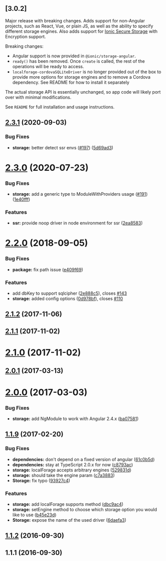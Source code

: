 ## [3.0.2]

Major release with breaking changes. Adds support for non-Angular projects, such as React, Vue, or plain JS, as well as the ability to specify different storage engines. Also adds support for [Ionic Secure Storage](https://ionic.io/docs/secure-storage) with Encryption support.

Breaking changes:

  * Angular support is now provided in `@ionic/storage-angular`.
  * `ready()` has been removed. Once `create` is called, the rest of the operations will be ready to access.
  * `localforage-cordovaSQLiteDriver` is no longer provided out of the box to provide more options for storage engines and to remove a Cordova dependency. See README for how to install it separately

The actual storage API is essentially unchanged, so app code will likely port over with minimal modifications.

See `README` for full installation and usage instructions.

## [2.3.1](https://github.com/ionic-team/ionic-storage/compare/v2.3.0...v2.3.1) (2020-09-03)


### Bug Fixes

* **storage:** better detect ssr envs ([#197](https://github.com/ionic-team/ionic-storage/issues/197)) ([5d69ad3](https://github.com/ionic-team/ionic-storage/commit/5d69ad3ac4bbb4b027e0c103c8bfe193ee92500c))

# [2.3.0](https://github.com/ionic-team/ionic-storage/compare/v2.2.0...v2.3.0) (2020-07-23)


### Bug Fixes

* **storage:** add a generic type to ModuleWithProviders usage ([#191](https://github.com/ionic-team/ionic-storage/issues/191)) ([1e40fff](https://github.com/ionic-team/ionic-storage/commit/1e40fffb93895c791761221e808ac056dd714d51))


### Features

* **ssr:** provide noop driver in node environment for ssr ([2ea8583](https://github.com/ionic-team/ionic-storage/commit/2ea8583d774a96c3c150e944c8fe925d0cf69f3d))



# [2.2.0](https://github.com/ionic-team/ionic-storage/compare/v2.1.2...v2.2.0) (2018-09-05)


### Bug Fixes

* **package:** fix path issue ([e409f69](https://github.com/ionic-team/ionic-storage/commit/e409f69017d746db2563908a1619f5543fd57b27))


### Features

* add dbKey to support sqlcipher ([2e888c5](https://github.com/ionic-team/ionic-storage/commit/2e888c52a17b8702324ffc2531369fe6e8bb7bb5)), closes [#143](https://github.com/ionic-team/ionic-storage/issues/143)
* **storage:** added config options ([0d978bf](https://github.com/ionic-team/ionic-storage/commit/0d978bff8a755cae962bab76c32fee48e390ffc6)), closes [#110](https://github.com/ionic-team/ionic-storage/issues/110)



## [2.1.2](https://github.com/ionic-team/ionic-storage/compare/v2.1.1...v2.1.2) (2017-11-06)



## [2.1.1](https://github.com/ionic-team/ionic-storage/compare/v2.1.0...v2.1.1) (2017-11-02)



# [2.1.0](https://github.com/ionic-team/ionic-storage/compare/v2.0.1...v2.1.0) (2017-11-02)



## [2.0.1](https://github.com/ionic-team/ionic-storage/compare/v2.0.0...v2.0.1) (2017-03-13)



# [2.0.0](https://github.com/ionic-team/ionic-storage/compare/v1.1.9...v2.0.0) (2017-03-03)


### Bug Fixes

* **storage:** add NgModule to work with Angular 2.4.x ([ba07581](https://github.com/ionic-team/ionic-storage/commit/ba07581e82d20be4687e0930c349116655f8728b))



## [1.1.9](https://github.com/ionic-team/ionic-storage/compare/1.1.9...v1.1.9) (2017-02-20)


### Bug Fixes

* **dependencies:** don't depend on a fixed version of angular ([61c0b5d](https://github.com/ionic-team/ionic-storage/commit/61c0b5def82afe4622a58ef7bb0203edaa2d2ce3))
* **dependencies:** stay at TypeScript 2.0.x for now ([c8793ac](https://github.com/ionic-team/ionic-storage/commit/c8793ac1b16d056589323d0cd850ad24423eb4f8))
* **storage:** localForage accepts arbitrary engines ([529831d](https://github.com/ionic-team/ionic-storage/commit/529831dab12fda1d211c310b0b827c9bd17a65df))
* **storage:** should take the engine param ([c7a3883](https://github.com/ionic-team/ionic-storage/commit/c7a3883ca272abd46edf74043c79628153f5ce2a))
* **Storage:** fix typo ([93927c4](https://github.com/ionic-team/ionic-storage/commit/93927c4e367292033af13a01159724a356b69279))


### Features

* **storage:** add localForage supports method ([dbc9ac4](https://github.com/ionic-team/ionic-storage/commit/dbc9ac4044ecb00326c0e03ba818e7caa03935fe))
* **storage:** setEngine method to choose which storage option you would like to use ([b45e23d](https://github.com/ionic-team/ionic-storage/commit/b45e23d74e73745021da20ff81299892f3c7f8af))
* **Storage:** expose the name of the used driver ([6daefa3](https://github.com/ionic-team/ionic-storage/commit/6daefa3bf5845b05e7c3fcfa39166566aae44c5c))



## [1.1.2](https://github.com/ionic-team/ionic-storage/compare/v1.1.1...v1.1.2) (2016-09-30)



## 1.1.1 (2016-09-30)
